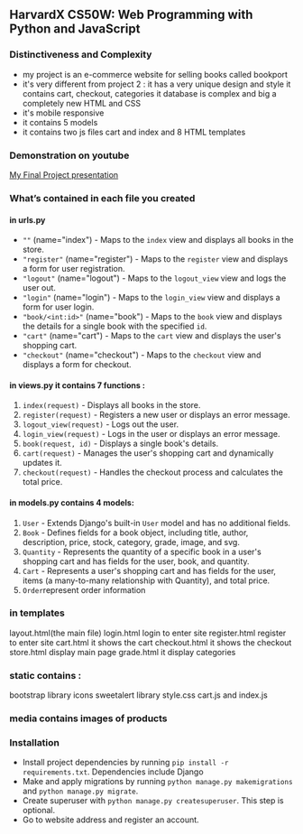 ## HarvardX CS50W: Web Programming with Python and JavaScript



### Distinctiveness and Complexity

- my project is an e-commerce website for selling books called bookport
- it's very different from project 2 :
      it has a very unique design and style
      it contains cart, checkout, categories
      it database is complex and big
      a completely new HTML and CSS
- it's mobile responsive
- it contains 5 models
- it contains two js files cart and index and 8 HTML templates



### Demonstration on youtube
[My Final Project presentation](https://youtu.be/9E0JQW0ZLmo)



### What’s contained in each file you created

#### in urls.py
- `""` (name="index") - Maps to the `index` view and displays all books in the store.
- `"register"` (name="register") - Maps to the `register` view and displays a form for user registration.
- `"logout"` (name="logout") - Maps to the `logout_view` view and logs the user out.
- `"login"` (name="login") - Maps to the `login_view` view and displays a form for user login.
- `"book/<int:id>"` (name="book") - Maps to the `book` view and displays the details for a single book with the specified `id`.
- `"cart"` (name="cart") - Maps to the `cart` view and displays the user's shopping cart.
- `"checkout"` (name="checkout") - Maps to the `checkout` view and displays a form for checkout.


#### in views.py it contains 7 functions :
1. `index(request)` - Displays all books in the store.
2. `register(request)` - Registers a new user or displays an error message.
3. `logout_view(request)` - Logs out the user.
4. `login_view(request)` - Logs in the user or displays an error message.
5. `book(request, id)` - Displays a single book's details.
6. `cart(request)` - Manages the user's shopping cart and dynamically updates it.
7. `checkout(request)` - Handles the checkout process and calculates the total price.



#### in models.py contains 4 models:
1. `User` - Extends Django's built-in `User` model and has no additional fields.
2. `Book` - Defines fields for a book object, including title, author, description, price, stock, category, grade, image, and svg.
3. `Quantity` - Represents the quantity of a specific book in a user's shopping cart and has fields for the user, book, and quantity.
4. `Cart` - Represents a user's shopping cart and has fields for the user, items (a many-to-many relationship with Quantity), and total price.
5. `Order`represent order information

### in templates
layout.html(the main file)
login.html login to enter site
register.html register to enter site
cart.html it shows the cart
checkout.html it shows the checkout
store.html display main page
grade.html it display categories


### static contains :
bootstrap library
icons
sweetalert library
style.css
cart.js and index.js

### media contains images of products


### Installation
  - Install project dependencies by running `pip install -r requirements.txt`. Dependencies include Django
  - Make and apply migrations by running `python manage.py makemigrations` and `python manage.py migrate`.
  - Create superuser with `python manage.py createsuperuser`. This step is optional.
  - Go to website address and register an account.











